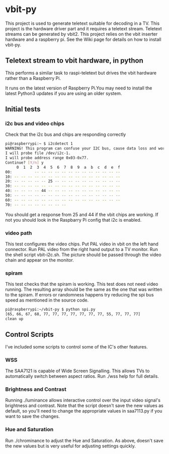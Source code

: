# vbit-py
This project is used to generate teletext suitable for decoding in a TV. This project is the hardware driver part and it requires a teletext stream. Teletext streams can be generated by vbit2. This project relies on the vbit inserter hardware and a raspberry pi. See the Wiki page for details on how to install vbit-py.
## Teletext stream to vbit hardware, in python

This performs a similar task to raspi-teletext but drives the vbit hardware rather than a Raspberry Pi.

It runs on the latest version of Raspberry Pi.You may need to install the latest Python3 updates if you are using an older system. 

## Initial tests
### i2c bus and video chips
Check that the i2c bus and chips are responding correctly
```bash
pi@raspberrypi:~ $ i2cdetect 1
WARNING! This program can confuse your I2C bus, cause data loss and worse!
I will probe file /dev/i2c-1.
I will probe address range 0x03-0x77.
Continue? [Y/n] y
     0  1  2  3  4  5  6  7  8  9  a  b  c  d  e  f
00:          -- -- -- -- -- -- -- -- -- -- -- -- --
10: -- -- -- -- -- -- -- -- -- -- -- -- -- -- -- --
20: -- -- -- -- -- 25 -- -- -- -- -- -- -- -- -- --
30: -- -- -- -- -- -- -- -- -- -- -- -- -- -- -- --
40: -- -- -- -- 44 -- -- -- -- -- -- -- -- -- -- --
50: -- -- -- -- -- -- -- -- -- -- -- -- -- -- -- --
60: -- -- -- -- -- -- -- -- -- -- -- -- -- -- -- --
70: -- -- -- -- -- -- -- --
```
You should get a response from 25 and 44 if the vbit chips are working. If not you should look in the Raspbarry Pi config that i2c is enabled.
### video path
This test configures the video chips. Put PAL video in vbit on the left hand connector. Run PAL video from the right hand output to a TV monitor. Run the shell script vbit-i2c.sh. The picture should be passed through the video chain and appear on the monitor.
### spiram
This test checks that the spiram is working. This test does not need video running. The resulting array should be the same as the one that was written to the spiram. If errors or randomness happens try reducing the spi bus speed as mentioned in the source code.
```bash
pi@raspberrypi:~/vbit-py $ python spi.py
[65, 66, 67, 68, 77, 77, 77, 77, 77, 77, 77, 55, 77, 77, 77]
clean up
```

## Control Scripts
I've included some scripts to control some of the IC's other features.
### WSS
The SAA7121 is capable of Wide Screen Signalling. This allows TVs to automatically switch between aspect ratios. Run ./wss help for full details.
### Brightness and Contrast
Running ./luminance allows interactive control over the input video signal's brightness and contrast. Note that the script doesn't save the new values as default, so you'll need to change the appropriate values in saa7113.py if you want to save the changes.
### Hue and Saturation
Run ./chrominance to adjust the Hue and Saturation. As above, doesn't save the new values but is very useful for adjusting settings quickly.
